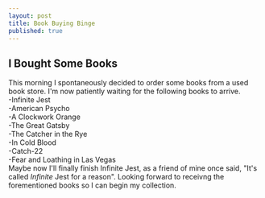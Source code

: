 ```yaml
---
layout: post
title: Book Buying Binge
published: true
---
```

## I Bought Some Books
This morning I spontaneously decided to order some books from a used book store. I'm now patiently waiting for the following books to arrive.    
-Infinite Jest   
-American Psycho    
-A Clockwork Orange   
-The Great Gatsby    
-The Catcher in the Rye   
-In Cold Blood    
-Catch-22   
-Fear and Loathing in Las Vegas     
Maybe now I'll finally finish Infinite Jest, as a friend of mine once said, "It's called _Infinite_ Jest for a reason". Looking forward to receivng the forementioned books so I can begin my collection.
